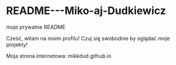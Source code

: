 # README---Miko-aj-Dudkiewicz
moje prywatne README

Cześć, witam na moim profilu! Czuj się swobodnie by oglądać moje projekty!

Moja strona internetowa: mikkdud.github.io
